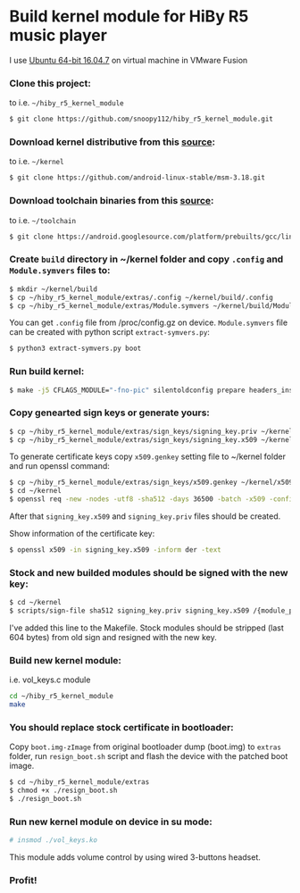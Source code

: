 # Build kernel module for HiBy R5 music player

I use [Ubuntu 64-bit 16.04.7](https://releases.ubuntu.com/16.04/ubuntu-16.04.7-desktop-amd64.iso) on virtual machine in VMware Fusion

### Clone this project:
to i.e. `~/hiby_r5_kernel_module`
```sh
$ git clone https://github.com/snoopy112/hiby_r5_kernel_module.git
```

### Download kernel distributive from this [source](https://github.com/android-linux-stable/msm-3.18.git):
to i.e. `~/kernel`
```sh
$ git clone https://github.com/android-linux-stable/msm-3.18.git
```

### Download toolchain binaries from this [source](https://android.googlesource.com/platform/prebuilts/gcc/linux-x86/aarch64/aarch64-linux-android-4.9):
to i.e. `~/toolchain`
```sh
$ git clone https://android.googlesource.com/platform/prebuilts/gcc/linux-x86/aarch64/aarch64-linux-android-4.9
```

### Create `build` directory in ~/kernel folder and copy `.config` and `Module.symvers` files to:
```sh
$ mkdir ~/kernel/build
$ cp ~/hiby_r5_kernel_module/extras/.config ~/kernel/build/.config
$ cp ~/hiby_r5_kernel_module/extras/Module.symvers ~/kernel/build/Module.symvers
```
You can get `.config` file from /proc/config.gz on device.
`Module.symvers` file can be created with python script `extract-symvers.py`:
```sh
$ python3 extract-symvers.py boot
```

### Run build kernel:
```sh
$ make -j5 CFLAGS_MODULE="-fno-pic" silentoldconfig prepare headers_install scripts modules ARCH=arm64 CROSS_COMPILE=~/toolchain/bin/aarch64-linux-android- O=build KERNELRELEASE=3.18.71-perf
```

### Copy genearted sign keys or generate yours:
```sh
$ cp ~/hiby_r5_kernel_module/extras/sign_keys/signing_key.priv ~/kernel/signing_key.priv
$ cp ~/hiby_r5_kernel_module/extras/sign_keys/signing_key.x509 ~/kernel/signing_key.x509
```
To generate certificate keys copy `x509.genkey` setting file to ~/kernel folder and run openssl command:
```sh
$ cp ~/hiby_r5_kernel_module/extras/sign_keys/x509.genkey ~/kernel/x509.genkey
$ cd ~/kernel
$ openssl req -new -nodes -utf8 -sha512 -days 36500 -batch -x509 -config x509.genkey -outform DER -out signing_key.x509 -keyout signing_key.priv
```
After that `signing_key.x509` and `signing_key.priv` files should be created.

Show information of the certificate key:
```sh
$ openssl x509 -in signing_key.x509 -inform der -text
```

### Stock and new builded modules should be signed with the new key:
```sh
$ cd ~/kernel
$ scripts/sign-file sha512 signing_key.priv signing_key.x509 /{module_path}/{module_name}.ko
```
I've added this line to the Makefile. Stock modules should be stripped (last 604 bytes) from old sign and resigned with the new key.

### Build new kernel module:
i.e. vol_keys.c module
```sh
cd ~/hiby_r5_kernel_module
make
```

### You should replace stock certificate in bootloader:
Copy `boot.img-zImage` from original bootloader dump (boot.img) to `extras` folder, run `resign_boot.sh` script and flash the device with the patched boot image.
```sh
$ cd ~/hiby_r5_kernel_module/extras
$ chmod +x ./resign_boot.sh
$ ./resign_boot.sh
```

### Run new kernel module on device in su mode:
```sh
# insmod ./vol_keys.ko
```
This module adds volume control by using wired 3-buttons headset.

### Profit!